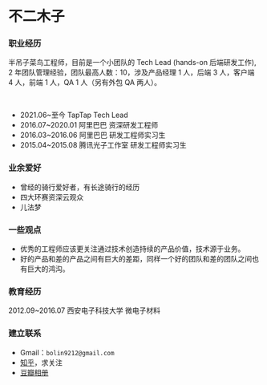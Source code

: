
# 不二木子


### 职业经历

半吊子菜鸟工程师，目前是一个小团队的 Tech Lead (hands-on 后端研发工作), 2 年团队管理经验，团队最高人数：10，涉及产品经理 1 人，后端 3 人，客户端 4 人，前端 1 人，QA 1 人（另有外包 QA 两人）。

<br/>

- 2021.06~至今    TapTap   Tech Lead
- 2016.07~2020.01 阿里巴巴 资深研发工程师
- 2016.03~2016.06 阿里巴巴 研发工程师实习生
- 2015.04~2015.08 腾讯光子工作室 研发工程师实习生


### 业余爱好
- 曾经的骑行爱好者，有长途骑行的经历
- 四大环赛资深云观众
- 儿法梦


### 一些观点
- 优秀的工程师应该更关注通过技术创造持续的产品价值，技术源于业务。
- 好的产品和差的产品之间有巨大的差距，同样一个好的团队和差的团队之间也有巨大的鸿沟。


### 教育经历

2012.09~2016.07  西安电子科技大学 微电子材料



### 建立联系

- Gmail：`bolin9212@gmail.com`
- [知乎](https://www.zhihu.com/people/feng-bo-lin-1)，求关注
- [豆瓣相册](https://www.douban.com/people/165976323/photos)